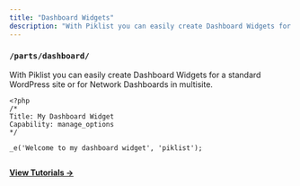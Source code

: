 ```yaml
---
title: "Dashboard Widgets"
description: "With Piklist you can easily create Dashboard Widgets for a standard WordPress site or for Network Dashboards in multisite."
---
```


### `/parts/dashboard/`

With Piklist you can easily create Dashboard Widgets for a standard WordPress site or for Network Dashboards in multisite.

```
<?php
/*
Title: My Dashboard Widget
Capability: manage_options
*/

_e('Welcome to my dashboard widget', 'piklist');


```

**[View Tutorials &rightarrow;](/tutorials/dashboard-widgets/)**

